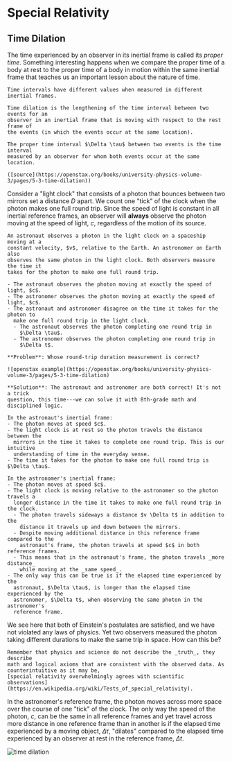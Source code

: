 # Special Relativity

## Time Dilation

The time experienced by an observer in its inertial frame is called its _proper_
_time_. Something interesting happens when we compare the proper time of a body
at rest to the proper time of a body in motion within the same inertial frame
that teaches us an important lesson about the nature of time.

```admonish cite
Time intervals have different values when measured in different inertial frames.

Time dilation is the lengthening of the time interval between two events for an
observer in an inertial frame that is moving with respect to the rest frame of
the events (in which the events occur at the same location).

The proper time interval $\Delta \tau$ between two events is the time interval
measured by an observer for whom both events occur at the same location.

([source](https://openstax.org/books/university-physics-volume-3/pages/5-3-time-dilation))
```

Consider a "light clock" that consists of a photon that bounces between two
mirrors set a distance $D$ apart. We count one "tick" of the clock when the
photon makes one full round trip. Since the speed of light is constant in all
inertial reference frames, an observer will **always** observe the photon moving
at the speed of light, $c$, regardless of the motion of its source.

```admonish example
An astronaut observes a photon in the light clock on a spaceship moving at a
constant velocity, $v$, relative to the Earth. An astronomer on Earth also
observes the same photon in the light clock. Both observers measure the time it
takes for the photon to make one full round trip.

- The astronaut observes the photon moving at exactly the speed of light, $c$.
- The astronomer observes the photon moving at exactly the speed of light, $c$.
- The astronaut and astronomer disagree on the time it takes for the photon to
  make one full round trip in the light clock.
  - The astronaut observes the photon completing one round trip in
    $\Delta \tau$.
  - The astronomer observes the photon completing one round trip in
    $\Delta t$.

**Problem**: Whose round-trip duration measurement is correct?

![openstax example](https://openstax.org/books/university-physics-volume-3/pages/5-3-time-dilation)

**Solution**: The astronaut and astronomer are both correct! It's not a trick
question, this time---we can solve it with 8th-grade math and disciplined logic.

In the astronaut's inertial frame:
- The photon moves at speed $c$.
- The light clock is at rest so the photon travels the distance between the
  mirrors in the time it takes to complete one round trip. This is our intuitive
  understanding of time in the everyday sense.
- The time it takes for the photon to make one full round trip is $\Delta \tau$.

In the astronomer's inertial frame:
- The photon moves at speed $c$.
- The light clock is moving relative to the astronomer so the photon travels a
  longer distance in the time it takes to make one full round trip in the clock.
  - The photon travels sideways a distance $v \Delta t$ in addition to the
    distance it travels up and down between the mirrors.
  - Despite moving additional distance in this reference frame compared to the
    astronaut's frame, the photon travels at speed $c$ in both reference frames.
  - This means that in the astronaut's frame, the photon travels _more distance_
    while moving at the _same speed_.
- The only way this can be true is if the elapsed time experienced by the
  astronaut, $\Delta \tau$, is longer than the elapsed time experienced by the
  astronomer, $\Delta t$, when observing the same photon in the astronomer's
  reference frame.
```

We see here that both of Einstein's postulates are satisfied, and we have not
violated any laws of physics. Yet two observers measured the photon taking
different durations to make the same trip in space. How can this be?

```admonish help
Remember that physics and science do not describe the _truth_, they describe
math and logical axioms that are consistent with the observed data. As
counterintuitive as it may be,
[special relativity overwhelmingly agrees with scientific observations](https://en.wikipedia.org/wiki/Tests_of_special_relativity).
```

In the astronomer's reference frame, the photon moves across more space over the
course of one "tick" of the clock. The only way the speed of the photon, $c$,
can be the same in all reference frames and yet travel across more distance in
one reference frame than in another is if the elapsed time experienced by a
moving object, $\Delta \tau$, "dilates" compared to the elapsed time
experienced by an observer at rest in the reference frame, $\Delta t$.

![time dilation](./assets/TimeDilationDemo.gif)
